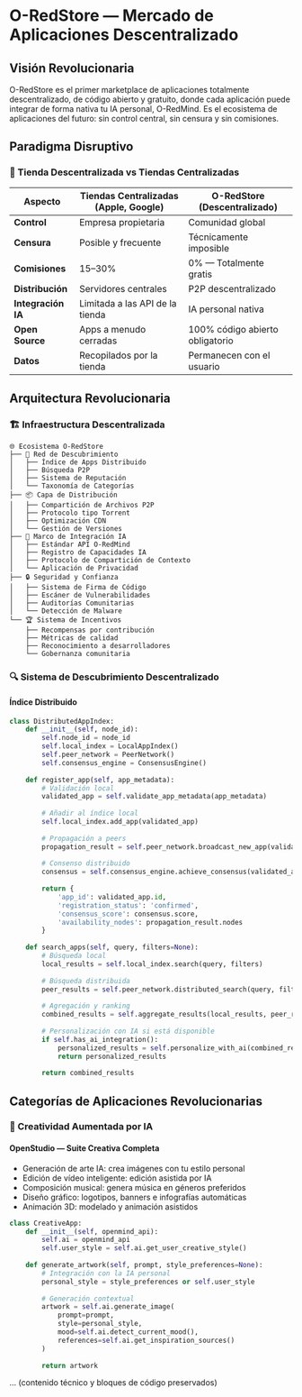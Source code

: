 # O-RedStore — Mercado de Aplicaciones Descentralizado

## Visión Revolucionaria

O-RedStore es el primer marketplace de aplicaciones totalmente descentralizado, de código abierto y gratuito, donde cada aplicación puede integrar de forma nativa tu IA personal, O-RedMind. Es el ecosistema de aplicaciones del futuro: sin control central, sin censura y sin comisiones.

## Paradigma Disruptivo

### 🏪 Tienda Descentralizada vs Tiendas Centralizadas

| Aspecto | Tiendas Centralizadas (Apple, Google) | O-RedStore (Descentralizado) |
|--------|-------------------------------------|----------------------------|
| **Control** | Empresa propietaria | Comunidad global |
| **Censura** | Posible y frecuente | Técnicamente imposible |
| **Comisiones** | 15–30% | 0% — Totalmente gratis |
| **Distribución** | Servidores centrales | P2P descentralizado |
| **Integración IA** | Limitada a las API de la tienda | IA personal nativa |
| **Open Source** | Apps a menudo cerradas | 100% código abierto obligatorio |
| **Datos** | Recopilados por la tienda | Permanecen con el usuario |

## Arquitectura Revolucionaria

### 🏗️ Infraestructura Descentralizada

```
🌐 Ecosistema O-RedStore
├── 📡 Red de Descubrimiento
│   ├── Índice de Apps Distribuido
│   ├── Búsqueda P2P
│   ├── Sistema de Reputación
│   └── Taxonomía de Categorías
├── 📦 Capa de Distribución
│   ├── Compartición de Archivos P2P
│   ├── Protocolo tipo Torrent
│   ├── Optimización CDN
│   └── Gestión de Versiones
├── 🤖 Marco de Integración IA
│   ├── Estándar API O-RedMind
│   ├── Registro de Capacidades IA
│   ├── Protocolo de Compartición de Contexto
│   └── Aplicación de Privacidad
├── 🔒 Seguridad y Confianza
│   ├── Sistema de Firma de Código
│   ├── Escáner de Vulnerabilidades
│   ├── Auditorías Comunitarias
│   └── Detección de Malware
└── 🏆 Sistema de Incentivos
    ├── Recompensas por contribución
    ├── Métricas de calidad
    ├── Reconocimiento a desarrolladores
    └── Gobernanza comunitaria
```

### 🔍 Sistema de Descubrimiento Descentralizado

#### Índice Distribuido
```python
class DistributedAppIndex:
    def __init__(self, node_id):
        self.node_id = node_id
        self.local_index = LocalAppIndex()
        self.peer_network = PeerNetwork()
        self.consensus_engine = ConsensusEngine()
    
    def register_app(self, app_metadata):
        # Validación local
        validated_app = self.validate_app_metadata(app_metadata)
        
        # Añadir al índice local
        self.local_index.add_app(validated_app)
        
        # Propagación a peers
        propagation_result = self.peer_network.broadcast_new_app(validated_app)
        
        # Consenso distribuido
        consensus = self.consensus_engine.achieve_consensus(validated_app)
        
        return {
            'app_id': validated_app.id,
            'registration_status': 'confirmed',
            'consensus_score': consensus.score,
            'availability_nodes': propagation_result.nodes
        }
    
    def search_apps(self, query, filters=None):
        # Búsqueda local
        local_results = self.local_index.search(query, filters)
        
        # Búsqueda distribuida
        peer_results = self.peer_network.distributed_search(query, filters)
        
        # Agregación y ranking
        combined_results = self.aggregate_results(local_results, peer_results)
        
        # Personalización con IA si está disponible
        if self.has_ai_integration():
            personalized_results = self.personalize_with_ai(combined_results)
            return personalized_results
        
        return combined_results
```

## Categorías de Aplicaciones Revolucionarias

### 🎨 Creatividad Aumentada por IA

#### OpenStudio — Suite Creativa Completa
- Generación de arte IA: crea imágenes con tu estilo personal
- Edición de vídeo inteligente: edición asistida por IA
- Composición musical: genera música en géneros preferidos
- Diseño gráfico: logotipos, banners e infografías automáticas
- Animación 3D: modelado y animación asistidos

```python
class CreativeApp:
    def __init__(self, openmind_api):
        self.ai = openmind_api
        self.user_style = self.ai.get_user_creative_style()
    
    def generate_artwork(self, prompt, style_preferences=None):
        # Integración con la IA personal
        personal_style = style_preferences or self.user_style
        
        # Generación contextual
        artwork = self.ai.generate_image(
            prompt=prompt,
            style=personal_style,
            mood=self.ai.detect_current_mood(),
            references=self.ai.get_inspiration_sources()
        )
        
        return artwork
```

... (contenido técnico y bloques de código preservados)
